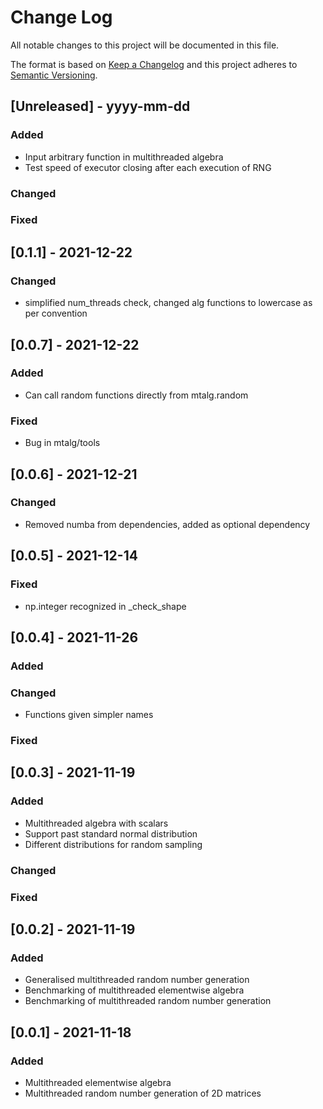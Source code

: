 # Change Log
All notable changes to this project will be documented in this file.
 
The format is based on [Keep a Changelog](http://keepachangelog.com/)
and this project adheres to [Semantic Versioning](http://semver.org/).

## \[Unreleased] - yyyy-mm-dd
 
### Added
-  Input arbitrary function in multithreaded algebra
-  Test speed of executor closing after each execution of RNG
 
### Changed
 
### Fixed

## \[0.1.1] - 2021-12-22
 
### Changed
-  simplified num_threads check, changed alg functions to lowercase as per convention

## \[0.0.7] - 2021-12-22
 
### Added
-  Can call random functions directly from mtalg.random
 
### Fixed
-  Bug in mtalg/tools

## \[0.0.6] - 2021-12-21

### Changed
-  Removed numba from dependencies, added as optional dependency

## \[0.0.5] - 2021-12-14

### Fixed
-  np.integer recognized in _check_shape

## \[0.0.4] - 2021-11-26

### Added
 
### Changed
-  Functions given simpler names
 
### Fixed

## \[0.0.3] - 2021-11-19

### Added
-  Multithreaded algebra with scalars
-  Support past standard normal distribution
-  Different distributions for random sampling
 
### Changed
 
### Fixed

## \[0.0.2] - 2021-11-19
   
### Added
 
-  Generalised multithreaded random number generation
-  Benchmarking of multithreaded elementwise algebra
-  Benchmarking of multithreaded random number generation 
 
 
## \[0.0.1] - 2021-11-18
   
### Added
-  Multithreaded elementwise algebra
-  Multithreaded random number generation of 2D matrices

